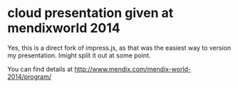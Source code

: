 cloud presentation given at mendixworld 2014
============

Yes, this is a direct fork of impress.js, as that was the easiest way to version my presentation. Imight split it out at some point.

You can find details at http://www.mendix.com/mendix-world-2014/program/
